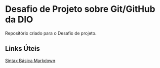 # Desafio de Projeto sobre Git/GitHub da DIO
Repositório criado para o Desafio de projeto.

## Links Úteis

[Sintax Básica Markdown](https://www.markdownguide.org/basic-syntax/)
